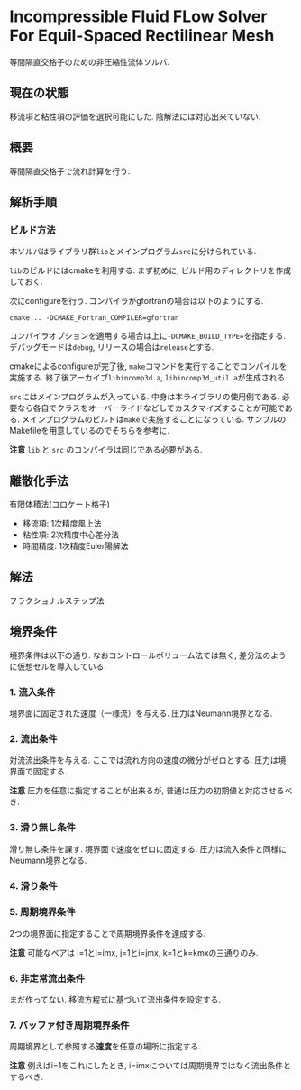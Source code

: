 # Incompressible Fluid FLow Solver For Equil-Spaced Rectilinear Mesh
等間隔直交格子のための非圧縮性流体ソルバ.

## 現在の状態
移流項と粘性項の評価を選択可能にした. 陰解法には対応出来ていない.

## 概要
等間隔直交格子で流れ計算を行う. 

## 解析手順
### ビルド方法
本ソルバはライブラリ群`lib`とメインプログラム`src`に分けられている.

`lib`のビルドにはcmakeを利用する. まず初めに, ビルド用のディレクトリを作成しておく. 

次にconfigureを行う. コンパイラがgfortranの場合は以下のようにする. 

`cmake .. -DCMAKE_Fortran_COMPILER=gfortran`

コンパイラオプションを適用する場合は上に`-DCMAKE_BUILD_TYPE=`を指定する. デバッグモードは`debug`, リリースの場合は`release`とする.

cmakeによるconfigureが完了後, `make`コマンドを実行することでコンパイルを実施する. 終了後アーカイブ`libincomp3d.a`, `libincomp3d_util.a`が生成される.

`src`にはメインプログラムが入っている. 中身は本ライブラリの使用例である. 必要なら各自でクラスをオーバーライドなどしてカスタマイズすることが可能である. メインプログラムのビルドは`make`で実施することになっている. サンプルのMakefileを用意しているのでそちらを参考に.

**注意** `lib` と `src` のコンパイラは同じである必要がある.

## 離散化手法
有限体積法(コロケート格子)
- 移流項: 1次精度風上法
- 粘性項: 2次精度中心差分法
- 時間精度: 1次精度Euler陽解法

## 解法
フラクショナルステップ法

## 境界条件
境界条件は以下の通り. なおコントロールボリューム法では無く, 差分法のように仮想セルを導入している.

### 1. 流入条件
境界面に固定された速度（一様流）を与える. 圧力はNeumann境界となる.

### 2. 流出条件
対流流出条件を与える. ここでは流れ方向の速度の微分がゼロとする. 圧力は境界面で固定する.

**注意** 圧力を任意に指定することが出来るが, 普通は圧力の初期値と対応させるべき.

### 3. 滑り無し条件
滑り無し条件を課す. 境界面で速度をゼロに固定する. 圧力は流入条件と同様にNeumann境界となる.

### 4. 滑り条件

### 5. 周期境界条件
2つの境界面に指定することで周期境界条件を達成する. 

**注意** 可能なペアは i=1とi=imx, j=1とi=jmx, k=1とk=kmxの三通りのみ.

### 6. 非定常流出条件
まだ作ってない. 移流方程式に基づいて流出条件を設定する.

### 7. バッファ付き周期境界条件
周期境界として参照する**速度**を任意の場所に指定する.

**注意** 例えばi=1をこれにしたとき, i=imxについては周期境界ではなく流出条件とするべき.
